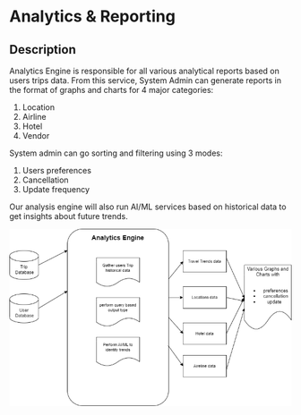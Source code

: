# Analytics & Reporting

## Description

Analytics Engine is responsible for all various analytical reports based on users trips data. From this service, System Admin can generate reports in the format of graphs and charts for 4 major categories:
1. Location
2. Airline
3. Hotel 
4. Vendor

System admin can go sorting and filtering using 3 modes:
1. Users preferences
2. Cancellation
3. Update frequency

Our analysis engine will also run AI/ML services based on historical data to get insights about future trends.


![Reporting](/Assets/Analytics.png)